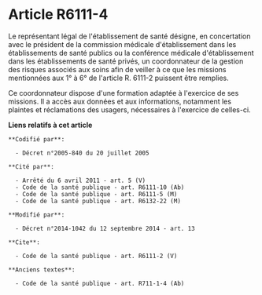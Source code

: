 # Article R6111-4

Le représentant légal de l'établissement de santé désigne, en concertation avec le président de la commission médicale
d'établissement dans les établissements de santé publics ou la conférence médicale d'établissement dans les établissements de
santé privés, un coordonnateur de la gestion des risques associés aux soins afin de veiller à ce que les missions mentionnées
aux 1° à 6° de l'article R. 6111-2 puissent être remplies. 

Ce coordonnateur dispose d'une formation adaptée à l'exercice de ses missions. Il a accès aux données et aux informations,
notamment les plaintes et réclamations des usagers, nécessaires à l'exercice de celles-ci.

**Liens relatifs à cet article**

	**Codifié par**:

	  - Décret n°2005-840 du 20 juillet 2005

	**Cité par**:

	  - Arrêté du 6 avril 2011 - art. 5 (V)
	  - Code de la santé publique - art. R6111-10 (Ab)
	  - Code de la santé publique - art. R6111-5 (M)
	  - Code de la santé publique - art. R6132-22 (M)

	**Modifié par**:

	  - Décret n°2014-1042 du 12 septembre 2014 - art. 13

	**Cite**:

	  - Code de la santé publique - art. R6111-2 (V)

	**Anciens textes**:

	  - Code de la santé publique - art. R711-1-4 (Ab)
